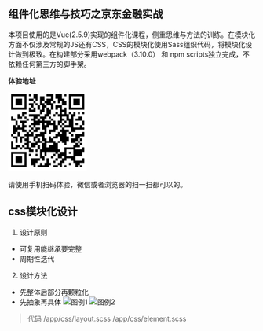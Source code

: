 ## 组件化思维与技巧之京东金融实战

本项目使用的是Vue(2.5.9)实现的组件化课程，侧重思维与方法的训练。在模块化方面不仅涉及常规的JS还有CSS，CSS的模块化使用Sass组织代码，将模块化设计做到极致。在构建部分采用webpack（3.10.0） 和 npm scripts独立完成，不依赖任何第三方的脚手架。

**体验地址**

<img src="./static/enter.png" alt="体验地址" width="160" height="160">

请使用手机扫码体验，微信或者浏览器的扫一扫都可以的。

## css模块化设计
1. 设计原则
  - 可复用能继承要完整 
  - 周期性迭代
2. 设计方法
  - 先整体后部分再颗粒化
  - 先抽象再具体
![图例1](https://raw.githubusercontent.com/chenbj2333/blog/master/images/JDCSSModule1.jpg)
![图例2](https://raw.githubusercontent.com/chenbj2333/blog/master/images/JDCSSModule2.jpg)
> 代码
/app/css/layout.scss
/app/css/element.scss

